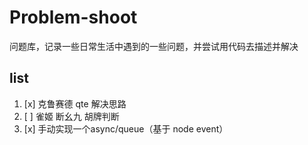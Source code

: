 # Problem-shoot
问题库，记录一些日常生活中遇到的一些问题，并尝试用代码去描述并解决

## list
001. [x] 克鲁赛德 qte 解决思路
002. [ ] 雀姬 断幺九 胡牌判断
003. [x] 手动实现一个async/queue（基于 node event）